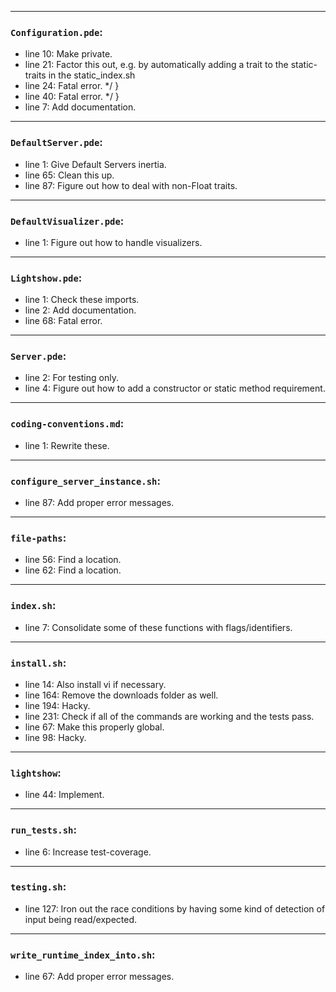 
---
### `Configuration.pde`:
* line 10: Make private.
* line 21: Factor this out, e.g. by automatically adding a trait to the static-traits in the static_index.sh
* line 24: Fatal error. */ }
* line 40: Fatal error. */ }
* line 7: Add documentation.
---
### `DefaultServer.pde`:
* line 1: Give Default Servers inertia.
* line 65: Clean this up.
* line 87: Figure out how to deal with non-Float traits.
---
### `DefaultVisualizer.pde`:
* line 1: Figure out how to handle visualizers.
---
### `Lightshow.pde`:
* line 1: Check these imports.
* line 2: Add documentation.
* line 68: Fatal error.
---
### `Server.pde`:
* line 2: For testing only.
* line 4: Figure out how to add a constructor or static method requirement.
---
### `coding-conventions.md`:
* line 1: Rewrite these.
---
### `configure_server_instance.sh`:
* line 87: Add proper error messages.
---
### `file-paths`:
* line 56: Find a location.
* line 62: Find a location.
---
### `index.sh`:
* line 7: Consolidate some of these functions with flags/identifiers.
---
### `install.sh`:
* line 14: Also install vi if necessary.
* line 164: Remove the downloads folder as well.
* line 194: Hacky.
* line 231: Check if all of the commands are working and the tests pass.
* line 67: Make this properly global.
* line 98: Hacky.
---
### `lightshow`:
* line 44: Implement.
---
### `run_tests.sh`:
* line 6: Increase test-coverage.
---
### `testing.sh`:
* line 127: Iron out the race conditions by having some kind of detection of input being read/expected.
---
### `write_runtime_index_into.sh`:
* line 67: Add proper error messages.
